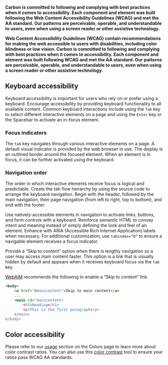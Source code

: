 **Carbon is committed to following and complying with best practices when it comes to accessibility. Each component and element was built following the Web Content Accessibility Guidelines (WCAG) and met the AA standard. Our patterns are perceivable, operable, and understandable to users, even when using a screen reader or other assistive technology.**

**Web Content Accessibility Guidelines (WCAG) contain recommendations for making the web accessible to users with disabilities, including color blindness or low vision. Carbon is committed to following and complying with best practices when it comes to accessibility. Each component and element was built following WCAG and met the AA standard. Our patterns are perceivable, operable, and understandable to users, even when using a screen reader or other assistive technology.**

## Keyboard accessibility

Keyboard accessibility is important for users who rely on or prefer using a keyboard. Encourage accessibility by providing keyboard functionality to all available content. Common keyboard interactions include using the `Tab` key to select different interactive elements on a page and using the `Enter` key or the Spacebar to activate an in-focus element.

### Focus indicators

The `tab` key navigates through various interactive elements on a page. A default visual indicator is provided by the web browser in use. The display is an outlined border around the focused element. When an element is in focus, it can be further activated using the keyboard.

### Navigation order

The order in which interactive elements receive focus is logical and predictable. Create the tab flow hierarchy by using the source code to arrange the keyboard navigation. Begin with the header, followed by the main navigation, then page navigation (from left to right, top to bottom), and end with the footer.

Use natively-accessible elements in navigation to activate links, buttons, and form controls with a keyboard. Reinforce semantic HTML to convey intent and meaning instead of simply defining the look and feel of an element. Enhance with ARIA (Accessible Rich Internet Application) labels when necessary. For additional customization, use `tabindex=“0”` to ensure a navigable element receives a focus indicator.

Provide a “Skip to content” option when there is lengthy navigation so a user may access main content faster. This option is a link that is visually hidden by default and appears when it receives keyboard focus via the `tab` key.

<a href="http://webaim.org/techniques/skipnav/" target=blank>WebAIM</a> recommends the following to enable a “Skip to content” link.

```html
<body>
    <a href="#maincontent">Skip to main content</a>
    ...
    <main id="maincontent>
        <h1>Heading</h1>
        <p>This is the first paragraph</p>
    </main>
</body>
```

## Color accessibility

Please refer to our [usage](/style/colors/usage) section on the Colors page to learn more about color contrast ratios. You can also use this [color contrast](https://marijohannessen.github.io/color-contrast-checker/) tool to ensure your ratios pass WCAG AA standards.
